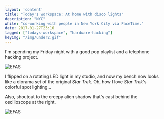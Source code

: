 ```yaml
---
layout: 'content'
title: "Today's workspace: At home with disco lights"
description: "NYC"
while: "co-working with people in New York City via FaceTime."
date: 2017-01-27T23:16
tagged: ["todays-workspace", "hardware-hacking"]
keyimg: "/img/under2.gif"
---
```


I'm spending my Friday night with a good pop playlist and a telephone hacking project.  

![EFAS](/img/under2.gif)

I flipped on a rotating LED light in my studio, and now my bench now looks like a diorama set of the original *Star Trek*. Oh, how I love *Star Trek*'s colorful spot lighting...

Also, shoutout to  the creepy alien shadow that's cast behind the oscilloscope at the right.

![EFAS](/img/under2-alien.gif)